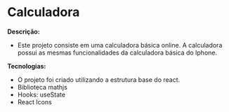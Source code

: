 # Calculadora

**Descrição:**
 - Este projeto consiste em uma calculadora básica online. A calculadora possui as mesmas funcionalidades da calculadora básica do Iphone.
 
 **Tecnologias:**
 - O projeto foi criado utilizando a estrutura base do react.
 - Biblioteca mathjs
 - Hooks: useState
 - React Icons

